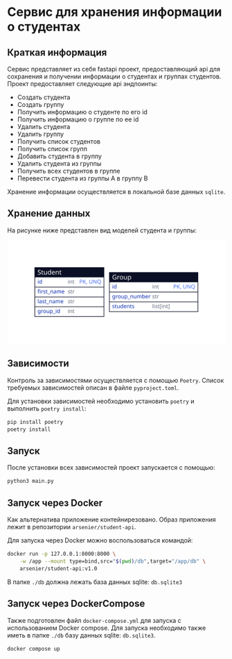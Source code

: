 # Сервис для хранения информации о студентах

## Краткая информация

Сервис представляет из себя fastapi проект, предоставляющий api для сохранения и получении информации о студентах и группах студентов. Проект предоставляет следующие api эндпоинты:
- Создать студента
- Создать группу
- Получить информацию о студенте по его id
- Получить информацию о группе по ее id
- Удалить студента
- Удалить группу
- Получить список студентов
- Получить список групп
- Добавить студента в группу
- Удалить студента из группы
- Получить всех студентов в группе
- Перевести студента из группы A в группу B

Хранение информации осуществляется в локальной базе данных `sqlite`.

## Хранение данных

На рисунке ниже представлен вид моделей студента и группы:

![](doc/tables.svg)

## Зависимости

Контроль за зависимостями осуществляется с помощью `Poetry`. Список требуемых зависимостей описан в файле `pyproject.toml`.

Для установки зависимостей необходимо установить `poetry` и выполнить `poetry install`:

```sh
pip install poetry
poetry install
```

## Запуск

После установки всех зависимостей проект запускается с помощью:

```sh
python3 main.py
```

## Запуск через Docker

Как альтернатива приложение контейнирезовано. Образ приложения лежит в репозитории `arsenier/student-api`.

Для запуска через Docker можно воспользоваться командой:

```sh
docker run -p 127.0.0.1:8000:8000 \
    -w /app --mount type=bind,src="$(pwd)/db",target="/app/db" \
    arsenier/student-api:v1.0
```

В папке `./db` должна лежать база данных sqlite: `db.sqlite3`

## Запуск через DockerCompose

Также подготовлен файл `docker-compose.yml` для запуска с использованием Docker compose. Для запуска необходимо также иметь в папке `./db` базу данных sqlite: `db.sqlite3`.

```sh
docker compose up
```